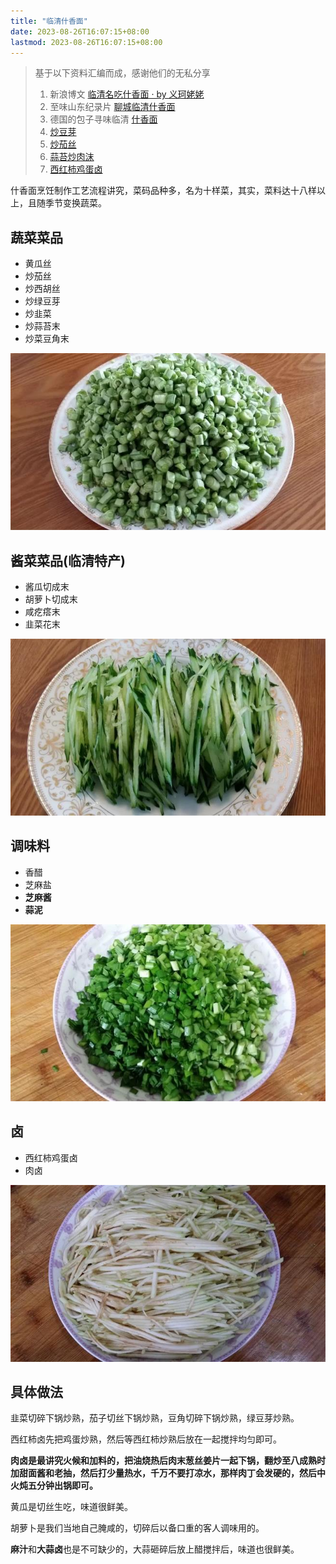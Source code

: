 ```yaml
---
title: "临清什香面"
date: 2023-08-26T16:07:15+08:00
lastmod: 2023-08-26T16:07:15+08:00
---
```


> 基于以下资料汇编而成，感谢他们的无私分享
>
> 1. 新浪博文 [临清名吃什香面 · by 义珂姥姥](https://blog.sina.com.cn/s/blog_4d491e510102vosn.html)
> 2. 至味山东纪录片 [聊城临清什香面](https://www.bilibili.com/video/BV1V3411b7Yy/)
> 3. 德国的包子寻味临清 [什香面](https://www.bilibili.com/video/BV1cz4y1U758/)
> 4. [炒豆芽](https://www.bilibili.com/video/BV1A8411F7m9/)
> 5. [炒茄丝](https://www.bilibili.com/video/BV1EL4y1n7HC/)
> 6. [蒜苔炒肉沫](https://www.bilibili.com/video/BV18K411K7nj/)
> 7. [西红柿鸡蛋卤](https://www.bilibili.com/video/BV12o4y1U7GL/)

什香面烹饪制作工艺流程讲究，菜码品种多，名为十样菜，其实，菜料达十八样以上，且随季节变换蔬菜。

## 蔬菜菜品

- 黄瓜丝
- 炒茄丝
- 炒西胡丝
- 炒绿豆芽
- 炒韭菜
- 炒蒜苔末
- 炒菜豆角末

![](caidoujiao.jpeg)

## 酱菜菜品(临清特产)

- 酱瓜切成末
- 胡萝卜切成末
- 咸疙瘩末
- 韭菜花末

![](huanggua.jpeg)

## 调味料

- 香醋
- 芝麻盐
- **芝麻酱**
- **蒜泥**

![](jiucai.jpeg)

## 卤

- 西红柿鸡蛋卤
- 肉卤

![](qiesi.jpeg)

## 具体做法

韭菜切碎下锅炒熟，茄子切丝下锅炒熟，豆角切碎下锅炒熟，绿豆芽炒熟。

西红柿卤先把鸡蛋炒熟，然后等西红柿炒熟后放在一起搅拌均匀即可。

**肉卤是最讲究火候和加料的，把油烧热后肉末葱丝姜片一起下锅，翻炒至八成熟时加甜面酱和老抽，然后打少量热水，千万不要打凉水，那样肉丁会发硬的，然后中火炖五分钟出锅即可。**

黄瓜是切丝生吃，味道很鲜美。

胡萝卜是我们当地自己腌咸的，切碎后以备口重的客人调味用的。

**麻汁**和**大蒜卤**也是不可缺少的，大蒜砸碎后放上醋搅拌后，味道也很鲜美。
